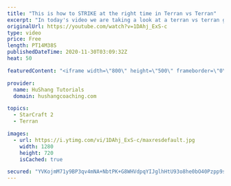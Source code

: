 ```yaml
---
title: "This is how to STRIKE at the right time in Terran vs Terran"
excerpt: "In today's video we are taking a look at a terran vs terran game I played that showcases some patience and how I like to calculate when it's the correct time to attack!  Coaching -------------------------------------------------------------------------- Website: https://www.hushangcoaching.com  Interested"
originalUrl: https://youtube.com/watch?v=1DAhj_ExS-c
type: video
price: Free
length: PT14M38S
publishedDateTime: 2020-11-30T03:09:32Z
heat: 50

featuredContent: "<iframe width=\"800\" height=\"500\" frameborder=\"0\" src=\"https://www.youtube.com/embed/1DAhj_ExS-c\" allow=\"accelerometer; autoplay; encrypted-media; gyroscope; picture-in-picture\" allowfullscreen></iframe>"

provider:
  name: HuShang Tutorials
  domain: hushangcoaching.com

topics:
  - StarCraft 2
  - Terran

images:
  - url: https://i.ytimg.com/vi/1DAhj_ExS-c/maxresdefault.jpg
    width: 1280
    height: 720
    isCached: true

secured: "YVKojmM71y9BP3qv4mNA+NbtPK+G8WHVdpqYIJglhHtU93o8he0bO40Pzpp9scRhFCf/CWnLOuuK6U72EF83bQijEgkeij2v1pxcZQza+eHeh560OgPX2+IyVRaVbnkRDe6VEOVn1xYQMCnNh1ihm+2Rz5cOtCD012nzVOIxsu7sXzSqmeLH5uZyPeiwiqOyxL+Cm5gVD6djqT83Lnhejnctf72v1D5ybCR3SWQ5dpjk3iOgOEHKb/1MpF2i5BXjoV9eY9g5oaMrtq5gHRzdHBfVNVQN46XR3F76PYSLI0BAqhupXbBP0vgg5bbpSXI2F/3/+eTCn8KKn8GbgwwvsE0SyWGtKVnPtLnIhp3/1CApgvf1e9Ykau0apdgb1J502fqyUwXEb/iXKS27X1iQrZq0aue3v/mYkd9gBO3goaQ=;O5Brw0Jc1CIfpEicwI/Eow=="
---
```


